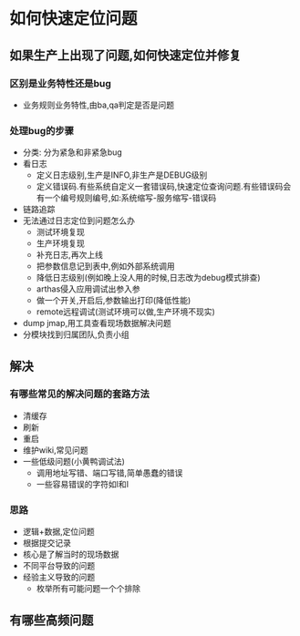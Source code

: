 # 如何快速定位问题
## 如果生产上出现了问题,如何快速定位并修复
### 区别是业务特性还是bug
- 业务规则业务特性,由ba,qa判定是否是问题

### 处理bug的步骤
- 分类: 分为紧急和非紧急bug
- 看日志
    - 定义日志级别,生产是INFO,非生产是DEBUG级别
    - 定义错误码.有些系统自定义一套错误码,快速定位查询问题.有些错误码会有一个编号规则编号,如:系统缩写-服务缩写-错误码
- 链路追踪
- 无法通过日志定位到问题怎么办
    - 测试环境复现
    - 生产环境复现
    - 补充日志,再次上线
    - 把参数信息记到表中,例如外部系统调用
    - 降低日志级别(例如晚上没人用的时候,日志改为debug模式排查)
    - arthas侵入应用调试出参入参
    - 做一个开关,开启后,参数输出打印(降低性能)
    - remote远程调试(测试环境可以做,生产环境不现实)
- dump jmap,用工具查看现场数据解决问题
- 分模块找到归属团队,负责小组 

## 解决
### 有哪些常见的解决问题的套路方法
- 清缓存
- 刷新
- 重启
- 维护wiki,常见问题
- 一些低级问题(小黄鸭调试法)
    - 调用地址写错、端口写错,简单愚蠢的错误
    - 一些容易错误的字符如l和I

### 思路
- 逻辑+数据,定位问题
- 根据提交记录
- 核心是了解当时的现场数据
- 不同平台导致的问题
- 经验主义导致的问题
    - 枚举所有可能问题一个个排除

## 有哪些高频问题